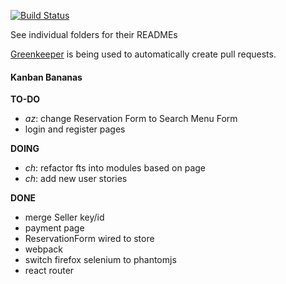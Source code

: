 [![Build Status](https://travis-ci.org/conradho/examplejs.svg?branch=master)](https://travis-ci.org/conradho/examplejs)

See individual folders for their READMEs


[Greenkeeper](https://greenkeeper.io/) is being used to automatically create pull requests.


#### Kanban Bananas
**TO-DO**
- _az_: change Reservation Form to Search Menu Form
- login and register pages


**DOING**
- _ch_: refactor fts into modules based on page
- _ch_: add new user stories


**DONE**
- merge Seller key/id  
- payment page
- ReservationForm wired to store 
- webpack
- switch firefox selenium to phantomjs
- react router
